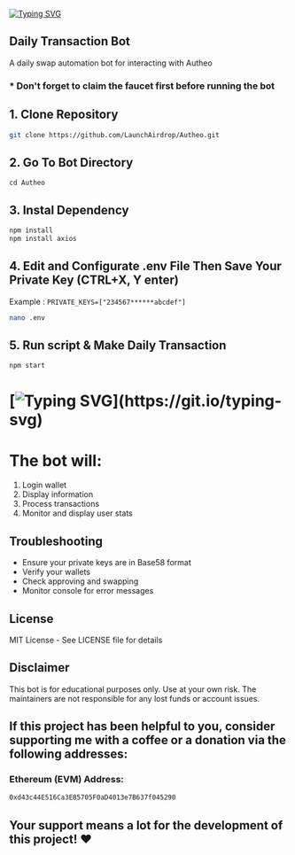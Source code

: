 [![Typing SVG](https://readme-typing-svg.demolab.com?font=Fira+Code&pause=1000&width=435&lines=Welcome+To+Launch+Airdrop)](https://git.io/typing-svg)


## Daily Transaction Bot
A daily swap automation bot for interacting with Autheo

### * Don't forget to claim the faucet first before running the bot

## 1. Clone Repository

```bash
git clone https://github.com/LaunchAirdrop/Autheo.git
```

## 2. Go To Bot Directory
```
cd Autheo
```

## 3. Instal Dependency

```bash
npm install
npm install axios
```

## 4. Edit and Configurate .env File Then Save Your Private Key (CTRL+X, Y enter)
Example : `PRIVATE_KEYS=["234567******abcdef"]`
```bash
nano .env
```

## 5. Run script & Make Daily Transaction

```bash
npm start
```
#

# [![Typing SVG](https://readme-typing-svg.demolab.com?font=Fira+Code&pause=1000&width=435&lines=🔥+Thank+You+for+Your+Support!)](https://git.io/typing-svg)

# The bot will:
1. Login wallet
2. Display information
3. Process transactions
4. Monitor and display user stats

## Troubleshooting

- Ensure your private keys are in Base58 format
- Verify your wallets
- Check approving and swapping
- Monitor console for error messages

## License

MIT License - See LICENSE file for details

## Disclaimer

This bot is for educational purposes only. Use at your own risk. The maintainers are not responsible for any lost funds or account issues.

## If this project has been helpful to you, consider supporting me with a coffee or a donation via the following addresses:

### Ethereum (EVM) Address:
```bash
0xd43c44E516Ca3E85705F0aD4013e7B637f045290
```

## Your support means a lot for the development of this project! ❤️
